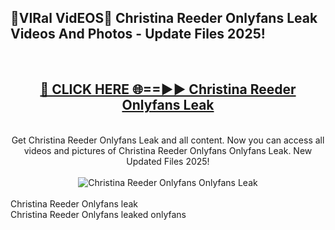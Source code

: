 <h2>🔴VIRal VidEOS🔴 Christina Reeder Onlyfans Leak Videos And Photos - Update Files 2025!</h2>
<br>
<div align="center">
<h2><a href="https://213.232.235.80/live/video.php?q=christina-reeder-onlyfans" rel="nofollow">🔴 CLICK HERE 🌐==►► Christina Reeder Onlyfans Leak</a></h2>
<br>
Get Christina Reeder Onlyfans Leak and all content. Now you can access all videos and pictures of Christina Reeder Onlyfans Onlyfans Leak. New Updated Files 2025!
<br>
<br>
<a href="https://213.232.235.80/live/video.php?q=christina-reeder-onlyfans" rel="nofollow" data-target="animated-image.originalLink"><img src="https://i.imgur.com/dJHk4Zq.gif" alt="Christina Reeder Onlyfans Onlyfans Leak" style="max-width: 100%; display: inline-block;" data-target="animated-image.originalImage"></a>
</div>
<br>
Christina Reeder Onlyfans leak<br>
Christina Reeder Onlyfans leaked onlyfans